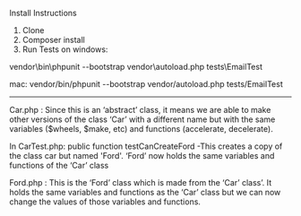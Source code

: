 Install Instructions

1.  Clone
2.  Composer install
3.  Run Tests on windows:

 vendor\bin\phpunit --bootstrap vendor\autoload.php tests\EmailTest

mac: 
 vendor/bin/phpunit --bootstrap vendor/autoload.php tests/EmailTest
_________

Car.php :
Since this is an ‘abstract’ class, it means we are able to make other versions of the class ‘Car’ with a different name but with the same variables ($wheels, $make, etc) and functions (accelerate, decelerate).

In CarTest.php:
    public function testCanCreateFord 
    -This creates a copy of the class car but named 'Ford'. ‘Ford’ now holds the same variables and functions of the ‘Car’ class

Ford.php :
This is the ‘Ford’ class which is made from the ‘Car’ class’. It holds the same variables and functions as the ‘Car’ class but we can now change the values of those variables and functions. 
